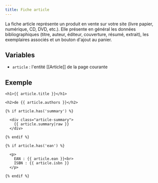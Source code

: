 ```yaml
---
title: Fiche article
---
```


La fiche article représente un produit en vente sur votre site (livre papier, numérique, CD, DVD, etc.). Elle présente en général les données bibliographiques (titre, auteur, éditeur, couverture, résumé, extrait), les exemplaires associés et un bouton d'ajout au panier.

## Variables

* `article` : l'entité [[Article]] de la page courante

## Exemple

```twig
<h1>{{ article.title }}</h1>

<h2>de {{ article.authors }}</h2>

{% if article.has('summary') %}

  <div class="article-summary">
    {{ article.summary|raw }}
  </div>

{% endif %}

{% if article.has('ean') %}

  <p>
    EAN : {{ article.ean }}<br>
    ISBN : {{ article.isbn }}
  </p>

{% endif %}
```
